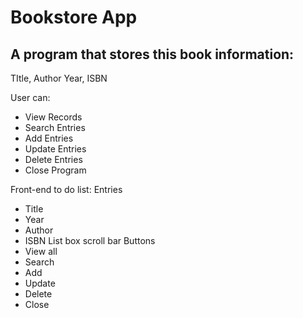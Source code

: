 # Bookstore App
## A program that stores this book information:
TItle, Author
Year, ISBN

User can:
- View Records
- Search Entries
- Add Entries
- Update Entries
- Delete Entries
- Close Program

Front-end to do list:
Entries
- Title
- Year
- Author
- ISBN
List box
scroll bar
Buttons
- View all
- Search
- Add
- Update
- Delete
- Close